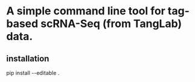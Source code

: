# A simple command line tool for tag-based scRNA-Seq (from TangLab) data.

## installation
pip install --editable .
